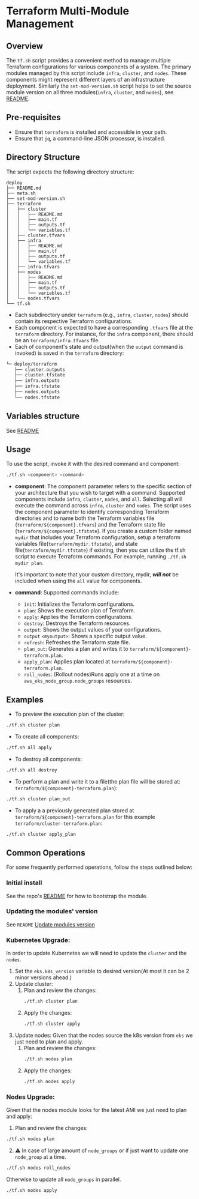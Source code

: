 # Terraform Multi-Module Management

## Overview
The `tf.sh` script provides a convenient method to manage multiple Terraform configurations for various components of a system. The primary modules managed by this script include `infra`, `cluster`, and `nodes`. These components might represent different layers of an infrastructure deployment. Similarly the `set-mod-version.sh` script helps to set the source module version on all three modules(`infra`, `cluster`, and `nodes`), see [README](../../README.md#Using_script).

## Pre-requisites
* Ensure that `terraform` is installed and accessible in your path.
* Ensure that `jq`, a command-line JSON processor, is installed.

## Directory Structure
The script expects the following directory structure:
```
deploy
├── README.md
├── meta.sh
├── set-mod-version.sh
├── terraform
│   ├── cluster
│   │   ├── README.md
│   │   ├── main.tf
│   │   ├── outputs.tf
│   │   └── variables.tf
│   ├── cluster.tfvars
│   ├── infra
│   │   ├── README.md
│   │   ├── main.tf
│   │   ├── outputs.tf
│   │   └── variables.tf
│   ├── infra.tfvars
│   ├── nodes
│   │   ├── README.md
│   │   ├── main.tf
│   │   ├── outputs.tf
│   │   └── variables.tf
│   └── nodes.tfvars
└── tf.sh
```

* Each subdirectory under `terraform` (e.g., `infra`, `cluster`, `nodes`) should contain its respective Terraform configurations.
* Each component is expected to have a corresponding `.tfvars` file at the `terraform` directory. For instance, for the `infra` component, there should be an `terraform/infra.tfvars` file.
* Each of component's state and output(when the `output` command is invoked) is saved in the `terraform` directory:

```bash
└─ deploy/terraform
   ├── cluster.outputs
   ├── cluster.tfstate
   ├── infra.outputs
   ├── infra.tfstate
   ├── nodes.outputs
   └── nodes.tfstate
```
## Variables structure

See [README](../../README.md#3-review-and-configure-tfvars)

## Usage

To use the script, invoke it with the desired command and component:

```bash
./tf.sh <component> <command>
```

* **component**: The component parameter refers to the specific section of your architecture that you wish to target with a command. Supported components include `infra`, `cluster`, `nodes`, and `all`. Selecting all will execute the command across `infra`, `cluster` and `nodes`.
  The script uses the component parameter to identify corresponding Terraform directories and to name both the Terraform variables file (`terraform/${component}.tfvars`) and the Terraform state file (`terraform/${component}.tfstate`). If you create a custom folder named `mydir` that includes your Terraform configuration, setup a terraform variables file(`terraform/mydir.tfstate`), and state file(`terraform/mydir.tfstate`) if existing, then you can utilize the tf.sh script to execute Terraform commands. For example, running `./tf.sh mydir plan`.

  It's important to note that your custom directory, mydir, ***will not*** be included when using the `all` value for components.

* **command**: Supported commands include:
  * `init`: Initializes the Terraform configurations.
  * `plan`: Shows the execution plan of Terraform.
  * `apply`: Applies the Terraform configurations.
  * `destroy`: Destroys the Terraform resources.
  * `output`: Shows the output values of your configurations.
  * `output` `<myoutput>`: Shows a specific output value.
  * `refresh`: Refreshes the Terraform state file.
  * `plan_out`: Generates a plan and writes it to `terraform/${component}-terraform.plan`.
  * `apply_plan`: Applies plan located at `terraform/${component}-terraform.plan`.
  * `roll_nodes`: (Rollout nodes)Runs apply one at a time on `aws_eks_node_group.node_groups` resources.

## Examples

* To preview the execution plan of the cluster:

```bash
./tf.sh cluster plan
```

* To create all components:

```bash
./tf.sh all apply
```

* To destroy all components:

```bash
./tf.sh all destroy
```

* To perform a plan and write it to a file(the plan file will be stored at: `terraform/${component}-terraform.plan`):

```bash
./tf.sh cluster plan_out
```

* To apply a a previously generated plan stored at `terraform/${component}-terraform.plan` for this example `terraform/cluster-terraform.plan`:

```bash
./tf.sh cluster apply_plan
```

## Common Operations

For some frequently performed operations, follow the steps outlined below:

### Initial install
See the repo's [README](../../README.md#bootstrap-module) for how to bootstrap the module.

### Updating the modules' version
See `README` [Update modules version](../../README.md#2-update-modules-version)

### Kubernetes Upgrade:
In order to update Kubernetes we will need to update the `cluster` and the `nodes`.

1. Set the `eks.k8s_version` variable to desired version(At most it can be 2 minor versions ahead.)
2. Update cluster:
   1. Plan and review the changes:
      ```bash
      ./tf.sh cluster plan
      ```
   2. Apply the changes:
      ```bash
      ./tf.sh cluster apply
      ```
3. Update nodes:
Given that the nodes source the k8s version from `eks` we just need to plan and apply.
   1. Plan and review the changes:
      ```bash
      ./tf.sh nodes plan
      ```
   2. Apply the changes:
      ```bash
      ./tf.sh nodes apply
      ```

### Nodes Upgrade:
Given that the nodes module looks for the latest AMI we just need to plan and apply:

1. Plan and review the changes:

```bash
./tf.sh nodes plan
```

2. :warning: In case of large amount of `node_groups` or if just want to update one `node_group` at a time.

```bash
./tf.sh nodes roll_nodes
```
Otherwise to update all `node_groups` in parallel.

```bash
./tf.sh nodes apply
```
